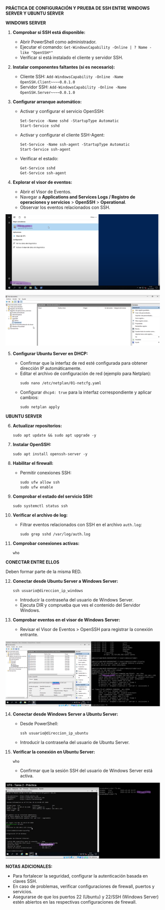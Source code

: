 **PRÁCTICA DE CONFIGURACIÓN Y PRUEBA DE SSH ENTRE WINDOWS SERVER Y UBUNTU SERVER**

**WINDOWS SERVER**

1. **Comprobar si SSH está disponible:**

   - Abrir PowerShell como administrador.
   - Ejecutar el comando: `Get-WindowsCapability -Online | ? Name -like "OpenSSH*"`
   - Verificar si está instalado el cliente y servidor SSH.

2. **Instalar componentes faltantes (si es necesario):**

   - Cliente SSH: `Add-WindowsCapability -Online -Name OpenSSH.Client~~~~0.0.1.0`
   - Servidor SSH: `Add-WindowsCapability -Online -Name OpenSSH.Server~~~~0.0.1.0`

3. **Configurar arranque automático:**

   - Activar y configurar el servicio OpenSSH:
     ```
     Set-Service -Name sshd -StartupType Automatic
     Start-Service sshd
     ```
   - Activar y configurar el cliente SSH-Agent:
     ```
     Set-Service -Name ssh-agent -StartupType Automatic
     Start-Service ssh-agent
     ```
   - Verificar el estado:
     ```
     Get-Service sshd
     Get-Service ssh-agent
     ```

4. **Explorar el visor de eventos:**

   - Abrir el Visor de Eventos.
   - Navegar a **Applications and Services Logs / Registro de operaciones y servicios** > **OpenSSH** > **Operational**.
   - Observar los eventos relacionados con SSH.

![alt text](<Captura de pantalla 2025-01-12 084938.png>)

![alt text](z4.png)

5. **Configurar Ubuntu Server en DHCP:**

   - Confirmar que la interfaz de red esté configurada para obtener dirección IP automáticamente.
   - Editar el archivo de configuración de red (ejemplo para Netplan):
     ```
     sudo nano /etc/netplan/01-netcfg.yaml
     ```
   - Configurar `dhcp4: true` para la interfaz correspondiente y aplicar cambios:
     ```
     sudo netplan apply
     ```

**UBUNTU SERVER**

6. **Actualizar repositorios:**

   ```
   sudo apt update && sudo apt upgrade -y
   ```

7. **Instalar OpenSSH:**

   ```
   sudo apt install openssh-server -y
   ```

8. **Habilitar el firewall:**

   - Permitir conexiones SSH:
     ```
     sudo ufw allow ssh
     sudo ufw enable
     ```

9. **Comprobar el estado del servicio SSH:**

   ```
   sudo systemctl status ssh
   ```

10. **Verificar el archivo de log:**

    - Filtrar eventos relacionados con SSH en el archivo `auth.log`:
      ```
      sudo grep sshd /var/log/auth.log
      ```

11. **Comprobar conexiones activas:**

    ```
    who
    ```

**CONECTAR ENTRE ELLOS**

Deben formar parte de la misma RED.

12. **Conectar desde Ubuntu Server a Windows Server:**

    ```
    ssh usuario@direccion_ip_windows
    ```

    - Introducir la contraseña del usuario de Windows Server.
    - Ejecuta DIR y comprueba que ves el contenido del Servidor Windows.

13. **Comprobar eventos en el visor de Windows Server:**

    - Revisar el Visor de Eventos > OpenSSH para registrar la conexión entrante.

![alt text](z13.png)

14. **Conectar desde Windows Server a Ubuntu Server:**

    - Desde PowerShell:
      ```
      ssh usuario@direccion_ip_ubuntu
      ```
    - Introducir la contraseña del usuario de Ubuntu Server.

15. **Verificar la conexión en Ubuntu Server:**

    ```
    who
    ```

    - Confirmar que la sesión SSH del usuario de Windows Server está activa.
  
  ![alt text](z15.png)

**NOTAS ADICIONALES:**

- Para fortalecer la seguridad, configurar la autenticación basada en claves SSH.
- En caso de problemas, verificar configuraciones de firewall, puertos y servicios.
- Asegurarse de que los puertos 22 (Ubuntu) y 22/SSH (Windows Server) estén abiertos en las respectivas configuraciones de firewall.

